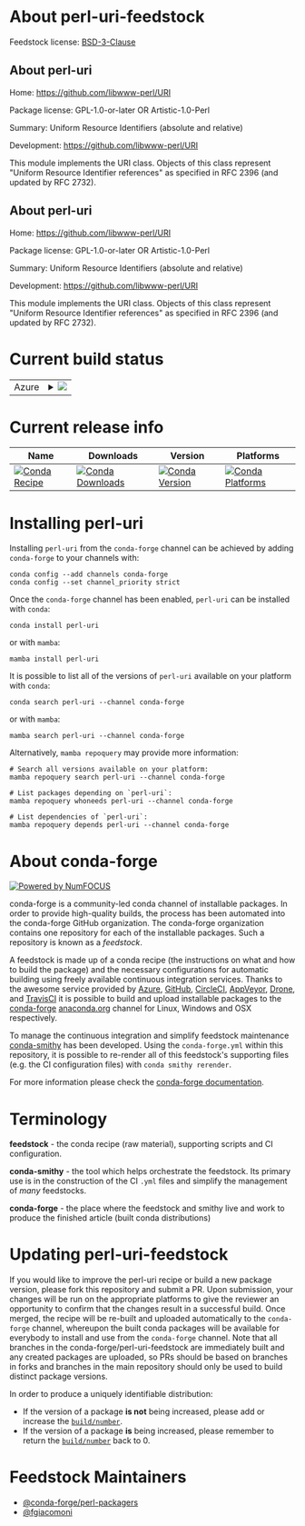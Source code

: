 About perl-uri-feedstock
========================

Feedstock license: [BSD-3-Clause](https://github.com/conda-forge/perl-uri-feedstock/blob/main/LICENSE.txt)


About perl-uri
--------------

Home: https://github.com/libwww-perl/URI

Package license: GPL-1.0-or-later OR Artistic-1.0-Perl

Summary: Uniform Resource Identifiers (absolute and relative)

Development: https://github.com/libwww-perl/URI

This module implements the URI class. Objects of this class represent "Uniform Resource Identifier references" as specified in RFC 2396 (and updated by RFC 2732).


About perl-uri
--------------

Home: https://github.com/libwww-perl/URI

Package license: GPL-1.0-or-later OR Artistic-1.0-Perl

Summary: Uniform Resource Identifiers (absolute and relative)

Development: https://github.com/libwww-perl/URI

This module implements the URI class. Objects of this class represent "Uniform Resource Identifier references" as specified in RFC 2396 (and updated by RFC 2732).


Current build status
====================


<table>
    
  <tr>
    <td>Azure</td>
    <td>
      <details>
        <summary>
          <a href="https://dev.azure.com/conda-forge/feedstock-builds/_build/latest?definitionId=19480&branchName=main">
            <img src="https://dev.azure.com/conda-forge/feedstock-builds/_apis/build/status/perl-uri-feedstock?branchName=main">
          </a>
        </summary>
        <table>
          <thead><tr><th>Variant</th><th>Status</th></tr></thead>
          <tbody><tr>
              <td>linux_64</td>
              <td>
                <a href="https://dev.azure.com/conda-forge/feedstock-builds/_build/latest?definitionId=19480&branchName=main">
                  <img src="https://dev.azure.com/conda-forge/feedstock-builds/_apis/build/status/perl-uri-feedstock?branchName=main&jobName=linux&configuration=linux%20linux_64_" alt="variant">
                </a>
              </td>
            </tr><tr>
              <td>linux_aarch64</td>
              <td>
                <a href="https://dev.azure.com/conda-forge/feedstock-builds/_build/latest?definitionId=19480&branchName=main">
                  <img src="https://dev.azure.com/conda-forge/feedstock-builds/_apis/build/status/perl-uri-feedstock?branchName=main&jobName=linux&configuration=linux%20linux_aarch64_" alt="variant">
                </a>
              </td>
            </tr><tr>
              <td>linux_ppc64le</td>
              <td>
                <a href="https://dev.azure.com/conda-forge/feedstock-builds/_build/latest?definitionId=19480&branchName=main">
                  <img src="https://dev.azure.com/conda-forge/feedstock-builds/_apis/build/status/perl-uri-feedstock?branchName=main&jobName=linux&configuration=linux%20linux_ppc64le_" alt="variant">
                </a>
              </td>
            </tr><tr>
              <td>osx_64</td>
              <td>
                <a href="https://dev.azure.com/conda-forge/feedstock-builds/_build/latest?definitionId=19480&branchName=main">
                  <img src="https://dev.azure.com/conda-forge/feedstock-builds/_apis/build/status/perl-uri-feedstock?branchName=main&jobName=osx&configuration=osx%20osx_64_" alt="variant">
                </a>
              </td>
            </tr><tr>
              <td>osx_arm64</td>
              <td>
                <a href="https://dev.azure.com/conda-forge/feedstock-builds/_build/latest?definitionId=19480&branchName=main">
                  <img src="https://dev.azure.com/conda-forge/feedstock-builds/_apis/build/status/perl-uri-feedstock?branchName=main&jobName=osx&configuration=osx%20osx_arm64_" alt="variant">
                </a>
              </td>
            </tr>
          </tbody>
        </table>
      </details>
    </td>
  </tr>
</table>

Current release info
====================

| Name | Downloads | Version | Platforms |
| --- | --- | --- | --- |
| [![Conda Recipe](https://img.shields.io/badge/recipe-perl--uri-green.svg)](https://anaconda.org/conda-forge/perl-uri) | [![Conda Downloads](https://img.shields.io/conda/dn/conda-forge/perl-uri.svg)](https://anaconda.org/conda-forge/perl-uri) | [![Conda Version](https://img.shields.io/conda/vn/conda-forge/perl-uri.svg)](https://anaconda.org/conda-forge/perl-uri) | [![Conda Platforms](https://img.shields.io/conda/pn/conda-forge/perl-uri.svg)](https://anaconda.org/conda-forge/perl-uri) |

Installing perl-uri
===================

Installing `perl-uri` from the `conda-forge` channel can be achieved by adding `conda-forge` to your channels with:

```
conda config --add channels conda-forge
conda config --set channel_priority strict
```

Once the `conda-forge` channel has been enabled, `perl-uri` can be installed with `conda`:

```
conda install perl-uri
```

or with `mamba`:

```
mamba install perl-uri
```

It is possible to list all of the versions of `perl-uri` available on your platform with `conda`:

```
conda search perl-uri --channel conda-forge
```

or with `mamba`:

```
mamba search perl-uri --channel conda-forge
```

Alternatively, `mamba repoquery` may provide more information:

```
# Search all versions available on your platform:
mamba repoquery search perl-uri --channel conda-forge

# List packages depending on `perl-uri`:
mamba repoquery whoneeds perl-uri --channel conda-forge

# List dependencies of `perl-uri`:
mamba repoquery depends perl-uri --channel conda-forge
```


About conda-forge
=================

[![Powered by
NumFOCUS](https://img.shields.io/badge/powered%20by-NumFOCUS-orange.svg?style=flat&colorA=E1523D&colorB=007D8A)](https://numfocus.org)

conda-forge is a community-led conda channel of installable packages.
In order to provide high-quality builds, the process has been automated into the
conda-forge GitHub organization. The conda-forge organization contains one repository
for each of the installable packages. Such a repository is known as a *feedstock*.

A feedstock is made up of a conda recipe (the instructions on what and how to build
the package) and the necessary configurations for automatic building using freely
available continuous integration services. Thanks to the awesome service provided by
[Azure](https://azure.microsoft.com/en-us/services/devops/), [GitHub](https://github.com/),
[CircleCI](https://circleci.com/), [AppVeyor](https://www.appveyor.com/),
[Drone](https://cloud.drone.io/welcome), and [TravisCI](https://travis-ci.com/)
it is possible to build and upload installable packages to the
[conda-forge](https://anaconda.org/conda-forge) [anaconda.org](https://anaconda.org/)
channel for Linux, Windows and OSX respectively.

To manage the continuous integration and simplify feedstock maintenance
[conda-smithy](https://github.com/conda-forge/conda-smithy) has been developed.
Using the ``conda-forge.yml`` within this repository, it is possible to re-render all of
this feedstock's supporting files (e.g. the CI configuration files) with ``conda smithy rerender``.

For more information please check the [conda-forge documentation](https://conda-forge.org/docs/).

Terminology
===========

**feedstock** - the conda recipe (raw material), supporting scripts and CI configuration.

**conda-smithy** - the tool which helps orchestrate the feedstock.
                   Its primary use is in the construction of the CI ``.yml`` files
                   and simplify the management of *many* feedstocks.

**conda-forge** - the place where the feedstock and smithy live and work to
                  produce the finished article (built conda distributions)


Updating perl-uri-feedstock
===========================

If you would like to improve the perl-uri recipe or build a new
package version, please fork this repository and submit a PR. Upon submission,
your changes will be run on the appropriate platforms to give the reviewer an
opportunity to confirm that the changes result in a successful build. Once
merged, the recipe will be re-built and uploaded automatically to the
`conda-forge` channel, whereupon the built conda packages will be available for
everybody to install and use from the `conda-forge` channel.
Note that all branches in the conda-forge/perl-uri-feedstock are
immediately built and any created packages are uploaded, so PRs should be based
on branches in forks and branches in the main repository should only be used to
build distinct package versions.

In order to produce a uniquely identifiable distribution:
 * If the version of a package **is not** being increased, please add or increase
   the [``build/number``](https://docs.conda.io/projects/conda-build/en/latest/resources/define-metadata.html#build-number-and-string).
 * If the version of a package **is** being increased, please remember to return
   the [``build/number``](https://docs.conda.io/projects/conda-build/en/latest/resources/define-metadata.html#build-number-and-string)
   back to 0.

Feedstock Maintainers
=====================

* [@conda-forge/perl-packagers](https://github.com/orgs/conda-forge/teams/perl-packagers/)
* [@fgiacomoni](https://github.com/fgiacomoni/)

